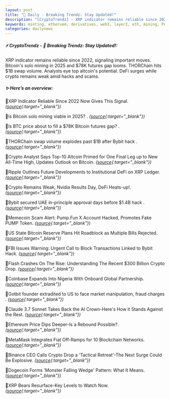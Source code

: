 ```yaml
---
layout: post
title: "🌇 Daily - Breaking Trendz: Stay Updated!"
description: "[CryptoTrendz] - XRP indicator remains reliable since 2022, signaling important moves. Bitcoin's solo mining in 2025 and $78K futures gap looms. THORChain hits $1B swap volume. Analysts eye top altcoin's potential. DeFi surges while crypto remains weak amid hacks and scams."
keywords: minting, etheruem, derivatives, web3, layer2, eth, mining, Polygon, solana, staking
categories: dailynews
---
```


##### ⚡ CryptoTrendz - 📌 *Breaking Trendz: Stay Updated!:*

XRP indicator remains reliable since 2022, signaling important moves. Bitcoin's solo mining in 2025 and $78K futures gap looms. THORChain hits $1B swap volume. Analysts eye top altcoin's potential. DeFi surges while crypto remains weak amid hacks and scams.

##### ✨ *Here’s an overview:*


🔹XRP Indicator Reliable Since 2022 Now Gives This Signal. *([source](https://s.avyag.com/9qiq){:target="_blank"})*

🔹Is Bitcoin solo mining viable in 2025? . *([source](https://s.avyag.com/oxq9){:target="_blank"})*

🔹Is BTC price about to fill a $78K Bitcoin futures gap? . *([source](https://s.avyag.com/0fdo){:target="_blank"})*

🔹THORChain swap volume explodes past $1B after Bybit hack . *([source](https://s.avyag.com/ib1a){:target="_blank"})*

🔹Crypto Analyst Says Top-10 Altcoin Primed for One Final Leg up to New All-Time High, Updates Outlook on Bitcoin. *([source](https://s.avyag.com/ayz7){:target="_blank"})*

🔹Ripple Outlines Future Developments to Institutional DeFi on XRP Ledger. *([source](https://s.avyag.com/pmgv){:target="_blank"})*

🔹Crypto Remains Weak, Nvidia Results Day, DeFi Heats-up!. *([source](https://s.avyag.com/57t2){:target="_blank"})*

🔹Bybit secured UAE in-principle approval days before $1.4B hack . *([source](https://s.avyag.com/q0ji){:target="_blank"})*

🔹Memecoin Scam Alert: Pump.Fun X Account Hacked, Promotes Fake PUMP Token. *([source](https://s.avyag.com/dc14){:target="_blank"})*

🔹US State Bitcoin Reserve Plans Hit Roadblock as Multiple Bills Rejected. *([source](https://s.avyag.com/qqs0){:target="_blank"})*

🔹FBI Issues Warning: Urgent Call to Block Transactions Linked to Bybit Hack. *([source](https://s.avyag.com/f412){:target="_blank"})*

🔹Flash Crashes On The Rise: Understanding The Recent $300 Billion Crypto Drop. *([source](https://s.avyag.com/v8hz){:target="_blank"})*

🔹Coinbase Expands Into Nigeria With Onboard Global Partnership. *([source](https://s.avyag.com/g9xn){:target="_blank"})*

🔹Gotbit founder extradited to US to face market manipulation, fraud charges . *([source](https://s.avyag.com/k6oj){:target="_blank"})*

🔹Claude 3.7 Sonnet Takes Back the AI Crown-Here's How it Stands Against the Rest. *([source](https://s.avyag.com/bwjd){:target="_blank"})*

🔹Ethereum Price Dips Deeper-Is a Rebound Possible?. *([source](https://s.avyag.com/7j38){:target="_blank"})*

🔹MetaMask Integrates Fiat Off-Ramps for 10 Blockchain Networks. *([source](https://s.avyag.com/d0ak){:target="_blank"})*

🔹Binance CEO Calls Crypto Drop a 'Tactical Retreat'-The Next Surge Could Be Explosive. *([source](https://s.avyag.com/81bw){:target="_blank"})*

🔹Dogecoin Forms 'Monster Falling Wedge' Pattern: What It Means. *([source](https://s.avyag.com/qeqe){:target="_blank"})*

🔹XRP Bears Resurface-Key Levels to Watch Now. *([source](https://s.avyag.com/0i0k){:target="_blank"})*
